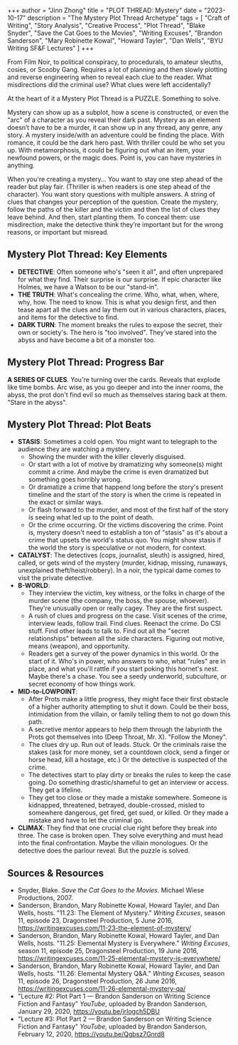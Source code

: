 +++
author = "Jinn Zhong"
title = "PLOT THREAD: Mystery"
date = "2023-10-17"
description = "The Mystery Plot Thread Archetype"
tags = [
    "Craft of Writing",
    "Story Analysis",
    "Creative Process",
    "Plot Thread",
    "Blake Snyder",
    "Save the Cat Goes to the Movies",
    "Writing Excuses",
    "Brandon Sanderson",
    "Mary Robinette Kowal",
    "Howard Tayler",
    "Dan Wells",
    "BYU Writing SF&F Lectures"
]
+++

From Film Noir, to political conspiracy, to procedurals, to amateur sleuths, cosies, or Scooby Gang. Requires a lot of planning and then slowly plotting and reverse engineering when to reveal each clue to the reader. What misdirections did the criminal use? What clues were left accidentally?

At the heart of it a Mystery Plot Thread is a PUZZLE. Something to solve.

Mystery can show up as a subplot, how a scene is constructed, or even the "arc" of a character as you reveal their dark past. Mystery as an element doesn’t have to be a murder, it can show up in any thread, any genre, any story. A mystery inside/with an adventure could be finding the place. With romance, it could be the dark hero past. With thriller could be who set you up. With metamorphosis, it could be figuring out what an item, your newfound powers, or the magic does. Point is, you can have mysteries in anything.

When you're creating a mystery... You want to stay one step ahead of the reader but play fair. (Thriller is when readers is one step ahead of the character). You want story questions with multiple answers. A string of clues that changes your perception of the question. Create the mystery, follow the paths of the killer and the victim and then the list of clues they leave behind. And then, start planting them. To conceal them: use misdirection, make the detective think they’re important but for the wrong reasons, or important but misread.

## Mystery Plot Thread: Key Elements
* **DETECTIVE**: Often someone who's "seen it all", and often unprepared for what they find. Their surprise is our surprise. If epic character like Holmes, we have a Watson to be our "stand-in".
* **THE TRUTH**: What's concealing the crime. Who, what, when, where, why, how. The need to know. This is what you design first, and then tease apart all the clues and lay them out in various characters, places, and items for the detective to find.
* **DARK TURN**: The moment breaks the rules to expose the secret, their own or society's. The hero is "too involved". They've stared into the abyss and have become a bit of a monster too.

## Mystery Plot Thread: Progress Bar
**A SERIES OF CLUES**. You're turning over the cards. Reveals that explode like time bombs. Arc wise, as you go deeper and into the inner rooms, the abyss, the prot don't find evil so much as themselves staring back at them. "Stare in the abyss".

## Mystery Plot Thread: Plot Beats
* **STASIS**: Sometimes a cold open. You might want to telegraph to the audience they are watching a mystery.
   * Showing the murder with the killer cleverly disguised.
   * Or start with a lot of motive by dramatizing why someone(s) might commit a crime. And maybe the crime is even dramatized but something goes horribly wrong.
   * Or dramatize a crime that happend long before the story's present timeline and the start of the story is when the crime is repeated in the exact or similar ways.
   * Or flash forward to the murder, and most of the first half of the story is seeing what led up to the point of death.
   * Or the crime occurring. Or the victims discovering the crime. Point is, mystery doesn't need to establish a ton of "stasis" as it's about a crime that upsets the world's status quo. You might show stasis if the world the story is speculative or not modern, for context.
* **CATALYST**: The detectives (cops, journalist, sleuth) is assigned, hired, called, or gets wind of the mystery (murder, kidnap, missing, runaways, unexplained theft/heist/robbery). In a noir, the typical dame comes to visit the private detective.
* **B-WORLD**:
   * They interview the victim, key witness, or the folks in charge of the murder scene (the company, the boss, the spouse, whoever). They're unusually open or really cagey. They are the first suspect.
   * A rush of clues and progress on the case. Visit scenes of the crime, interview leads, follow trail. Find clues. Reenact the crime. Do CSI stuff. Find other leads to talk to. Find out all the "secret relationships" between all the side characters. Figuring out motive, means (weapon), and opportunity.
   * Readers get a survey of the power dynamics in this world. Or the start of it. Who's in power, who answers to who, what "rules" are in place, and what you'll rattle if you start poking this hornet's nest. Maybe there's a chase. You see a seedy underworld, subculture, or secret economy of how things work.
* **MID-to-LOWPOINT**:
   * After Prots make a little progress, they might face their first obstacle of a higher authority attempting to shut it down. Could be their boss, intimidation from the villain, or family telling them to not go down this path.
   * A secretive mentor appears to help them through the labyrinth the Prots got themselves into (Deep Throat, Mr. X). "Follow the Money".
   * The clues dry up. Run out of leads. Stuck. Or the criminals raise the stakes (ask for more money, set a countdown clock, send a finger or horse head, kill a hostage, etc.) Or the detective is suspected of the crime.
   * The detectives start to play dirty or breaks the rules to keep the case going. Do something drastic/shameful to get an interview or access. They get a lifeline.
   * They get too close or they made a mistake somewhere. Someone is kidnapped, threatened, betrayed, double-crossed, misled to somewhere dangerous, get fired, get sued, or killed. Or they made a mistake and have to let the criminal go.
* **CLIMAX**: They find that one crucial clue right before they break into three. The case is broken open. They solve everything and must head into the final confrontation. Maybe the villain monologues. Or the detective does the parlour reveal. But the puzzle is solved.

## Sources & Resources

* Snyder, Blake. _Save the Cat Goes to the Movies_. Michael Wiese Productions, 2007.
* Sanderson, Brandon, Mary Robinette Kowal, Howard Tayler, and Dan Wells, hosts. "11.23: The Element of Mystery." _Writing Excuses_, season 11, episode 23, Dragonsteel Production, 5 June 2016, https://writingexcuses.com/11-23-the-element-of-mystery/
* Sanderson, Brandon, Mary Robinette Kowal, Howard Tayler, and Dan Wells, hosts. "11.25: Elemental Mystery is Everywhere." _Writing Excuses_, season 11, episode 25, Dragonsteel Production, 19 June 2016, https://writingexcuses.com/11-25-elemental-mystery-is-everywhere/
* Sanderson, Brandon, Mary Robinette Kowal, Howard Tayler, and Dan Wells, hosts. "11.26: Elemental Mystery Q&A." _Writing Excuses_, season 11, episode 26, Dragonsteel Production, 26 June 2016, https://writingexcuses.com/11-26-elemental-mystery-qa/
* "Lecture #2: Plot Part 1 — Brandon Sanderson on Writing Science Fiction and Fantasy" _YouTube_, uploaded by Brandon Sanderson, January 29, 2020, https://youtu.be/jrIogch5DBU
* "Lecture #3: Plot Part 2 — Brandon Sanderson on Writing Science Fiction and Fantasy" _YouTube_, uploaded by Brandon Sanderson, February 12, 2020, https://youtu.be/Qgbsz7Gnrd8
